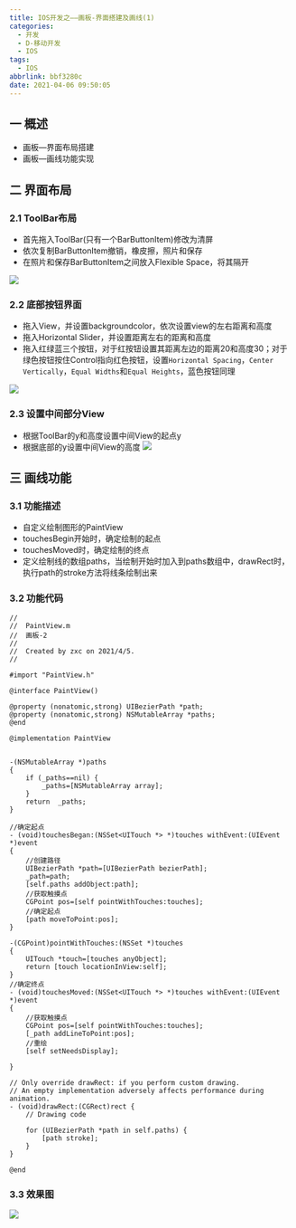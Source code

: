 ```yaml
---
title: IOS开发之——画板-界面搭建及画线(1)
categories:
  - 开发
  - D-移动开发
  - IOS
tags:
  - IOS
abbrlink: bbf3280c
date: 2021-04-06 09:50:05
---
```

## 一 概述

* 画板—界面布局搭建
* 画板—画线功能实现

<!--more-->

## 二 界面布局

### 2.1 ToolBar布局

* 首先拖入ToolBar(只有一个BarButtonItem)修改为清屏
* 依次复制BarButtonItem撤销，橡皮擦，照片和保存
* 在照片和保存BarButtonItem之间放入Flexible Space，将其隔开

![][1]

### 2.2 底部按钮界面

* 拖入View，并设置backgroundcolor，依次设置view的左右距离和高度
* 拖入Horizontal Slider，并设置距离左右的距离和高度
* 拖入红绿蓝三个按钮，对于红按钮设置其距离左边的距离20和高度30；对于绿色按钮按住Control指向红色按钮，设置`Horizontal Spacing`，`Center Vertically`，`Equal Widths`和`Equal Heights`，蓝色按钮同理

![][2]
### 2.3 设置中间部分View

* 根据ToolBar的y和高度设置中间View的起点y
* 根据底部的y设置中间View的高度
![][3]

## 三 画线功能

### 3.1 功能描述

* 自定义绘制图形的PaintView
* touchesBegin开始时，确定绘制的起点
* touchesMoved时，确定绘制的终点
* 定义绘制线的数组paths，当绘制开始时加入到paths数组中，drawRect时，执行path的stroke方法将线条绘制出来

### 3.2 功能代码

```
//
//  PaintView.m
//  画板-2
//
//  Created by zxc on 2021/4/5.
//

#import "PaintView.h"

@interface PaintView()

@property (nonatomic,strong) UIBezierPath *path;
@property (nonatomic,strong) NSMutableArray *paths;
@end

@implementation PaintView


-(NSMutableArray *)paths
{
    if (_paths==nil) {
        _paths=[NSMutableArray array];
    }
    return  _paths;
}

//确定起点
- (void)touchesBegan:(NSSet<UITouch *> *)touches withEvent:(UIEvent *)event
{
    //创建路径
    UIBezierPath *path=[UIBezierPath bezierPath];
    _path=path;
    [self.paths addObject:path];
    //获取触摸点
    CGPoint pos=[self pointWithTouches:touches];
    //确定起点
    [path moveToPoint:pos];
}

-(CGPoint)pointWithTouches:(NSSet *)touches
{
    UITouch *touch=[touches anyObject];
    return [touch locationInView:self];
}
//确定终点
- (void)touchesMoved:(NSSet<UITouch *> *)touches withEvent:(UIEvent *)event
{
    //获取触摸点
    CGPoint pos=[self pointWithTouches:touches];
    [_path addLineToPoint:pos];
    //重绘
    [self setNeedsDisplay];
    
}

// Only override drawRect: if you perform custom drawing.
// An empty implementation adversely affects performance during animation.
- (void)drawRect:(CGRect)rect {
    // Drawing code
    
    for (UIBezierPath *path in self.paths) {
        [path stroke];
    }
}

@end
```

### 3.3 效果图
![][4]



[1]:https://jsd.onmicrosoft.cn/gh/PGzxc/CDN/blog-ios/ios-draw-line-toolbar-view.png
[2]:https://jsd.onmicrosoft.cn/gh/PGzxc/CDN/blog-ios/ios-draw-line-bottom-button-align.png
[3]:https://jsd.onmicrosoft.cn/gh/PGzxc/CDN/blog-ios/ios-draw-line-layout-view.png
[4]:https://jsd.onmicrosoft.cn/gh/PGzxc/CDN/blog-ios/ios-draw-line-func-view.gif

